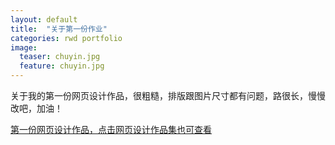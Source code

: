 ```yaml
---
layout: default
title:  "关于第一份作业"
categories: rwd portfolio
image:
  teaser: chuyin.jpg
  feature: chuyin.jpg
---
```

关于我的第一份网页设计作品，很粗糙，排版跟图片尺寸都有问题，路很长，慢慢改吧，加油！

 
[第一份网页设计作品，点击网页设计作品集也可查看](https://sqsuki.github.io/portfolio/qizhong/CYWL.html)
